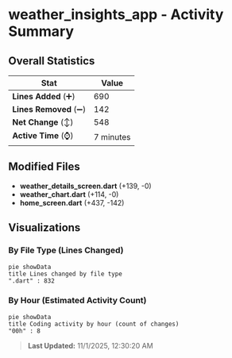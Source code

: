# weather_insights_app - Activity Summary 

## Overall Statistics

| Stat                   | Value                                                             |
| ---------------------- | ----------------------------------------------------------------- |
| **Lines Added** (➕)   | 690                                          |
| **Lines Removed** (➖) | 142                                        |
| **Net Change** (↕)    | 548                |
| **Active Time** (⌚)   | 7 minutes |


## Modified Files
- **weather_details_screen.dart** (+139, -0)
- **weather_chart.dart** (+114, -0)
- **home_screen.dart** (+437, -142)

## Visualizations

### By File Type (Lines Changed)

```mermaid
pie showData
title Lines changed by file type
".dart" : 832
```

### By Hour (Estimated Activity Count)

```mermaid
pie showData
title Coding activity by hour (count of changes)
"00h" : 8
```


> **Last Updated:** 11/1/2025, 12:30:20 AM